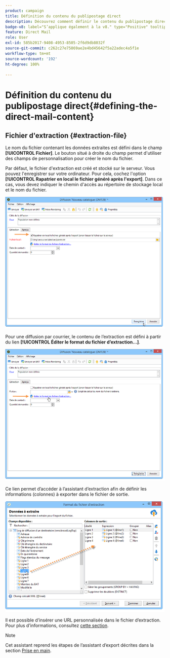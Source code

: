 ```yaml
---
product: campaign
title: Définition du contenu du publipostage direct
description: Découvrez comment définir le contenu du publipostage direct
badge-v8: label="S’applique également à la v8." type="Positive" tooltip="S’applique également à Campaign v8."
feature: Direct Mail
role: User
exl-id: 585b2017-9408-4953-8505-2f6d9db8032f
source-git-commit: c262c27e75869ae2e4bd45642f5a22adec4a5f1e
workflow-type: tm+mt
source-wordcount: '192'
ht-degree: 100%

---
```


# Définition du contenu du publipostage direct{#defining-the-direct-mail-content}

## Fichier d&#39;extraction {#extraction-file}

Le nom du fichier contenant les données extraites est défini dans le champ **[!UICONTROL Fichier]**. Le bouton situé à droite du champ permet d&#39;utiliser des champs de personnalisation pour créer le nom du fichier.

Par défaut, le fichier d&#39;extraction est créé et stocké sur le serveur. Vous pouvez l&#39;enregistrer sur votre ordinateur. Pour cela, cochez l&#39;option **[!UICONTROL Rapatrier en local le fichier généré après l&#39;export]**. Dans ce cas, vous devez indiquer le chemin d&#39;accès au répertoire de stockage local et le nom du fichier.

![](assets/s_ncs_user_mail_delivery_local_file.png)

Pour une diffusion par courrier, le contenu de l’extraction est défini à partir du lien **[!UICONTROL Éditer le format du fichier d’extraction...]**.

![](assets/s_ncs_user_mail_delivery_format_link.png)

Ce lien permet d’accéder à l’assistant d’extraction afin de définir les informations (colonnes) à exporter dans le fichier de sortie.

![](assets/s_ncs_user_mail_delivery_format_wz.png)

Il est possible d’insérer une URL personnalisée dans le fichier d’extraction. Pour plus d’informations, consultez [cette section](../../web/using/publishing-a-web-form.md).

>[!NOTE]
>
>Cet assistant reprend les étapes de l’assistant d’export décrites dans la section [Prise en main](../../platform/using/executing-export-jobs.md).
